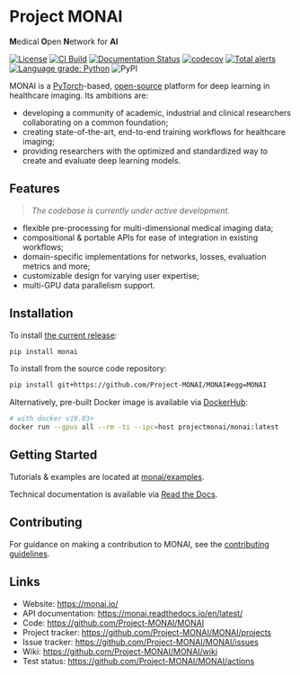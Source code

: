 # Project MONAI
**M**edical **O**pen **N**etwork for **AI**

[![License](https://img.shields.io/badge/license-Apache%202.0-green.svg)](https://opensource.org/licenses/Apache-2.0)
[![CI Build](https://github.com/Project-MONAI/MONAI/workflows/build/badge.svg?branch=master)](https://github.com/Project-MONAI/MONAI/commits/master)
[![Documentation Status](https://readthedocs.org/projects/monai/badge/?version=latest)](https://monai.readthedocs.io/en/latest/?badge=latest)
[![codecov](https://codecov.io/gh/Project-MONAI/MONAI/branch/master/graph/badge.svg)](https://codecov.io/gh/Project-MONAI/MONAI)
[![Total alerts](https://img.shields.io/lgtm/alerts/g/Project-MONAI/MONAI.svg?logo=lgtm&logoWidth=18)](https://lgtm.com/projects/g/Project-MONAI/MONAI/alerts/)
[![Language grade: Python](https://img.shields.io/lgtm/grade/python/g/Project-MONAI/MONAI.svg?logo=lgtm&logoWidth=18)](https://lgtm.com/projects/g/Project-MONAI/MONAI/context:python)
![PyPI](https://img.shields.io/pypi/v/monai)

MONAI is a [PyTorch](https://pytorch.org/)-based, [open-source](https://github.com/Project-MONAI/MONAI/blob/master/LICENSE) platform for deep learning in healthcare imaging. Its ambitions are:
- developing a community of academic, industrial and clinical researchers collaborating on a common foundation;
- creating state-of-the-art, end-to-end training workflows for healthcare imaging;
- providing researchers with the optimized and standardized way to create and evaluate deep learning models.


## Features
> _The codebase is currently under active development._

- flexible pre-processing for multi-dimensional medical imaging data;
- compositional & portable APIs for ease of integration in existing workflows;
- domain-specific implementations for networks, losses, evaluation metrics and more;
- customizable design for varying user expertise;
- multi-GPU data parallelism support.

## Installation
To install [the current release](https://pypi.org/project/monai/):
```bash
pip install monai
```

To install from the source code repository:
```bash
pip install git+https://github.com/Project-MONAI/MONAI#egg=MONAI
```

Alternatively, pre-built Docker image is available via [DockerHub](https://hub.docker.com/r/projectmonai/monai):
  ```bash
  # with docker v19.03+
  docker run --gpus all --rm -ti --ipc=host projectmonai/monai:latest
  ```

## Getting Started

Tutorials & examples are located at [monai/examples](https://github.com/Project-MONAI/MONAI/tree/master/examples).

Technical documentation is available via [Read the Docs](https://monai.readthedocs.io/en/latest/).

## Contributing
For guidance on making a contribution to MONAI, see the [contributing guidelines](https://github.com/Project-MONAI/MONAI/blob/master/CONTRIBUTING.md).

## Links
- Website: https://monai.io/
- API documentation: https://monai.readthedocs.io/en/latest/
- Code: https://github.com/Project-MONAI/MONAI
- Project tracker: https://github.com/Project-MONAI/MONAI/projects
- Issue tracker: https://github.com/Project-MONAI/MONAI/issues
- Wiki: https://github.com/Project-MONAI/MONAI/wiki
- Test status: https://github.com/Project-MONAI/MONAI/actions

